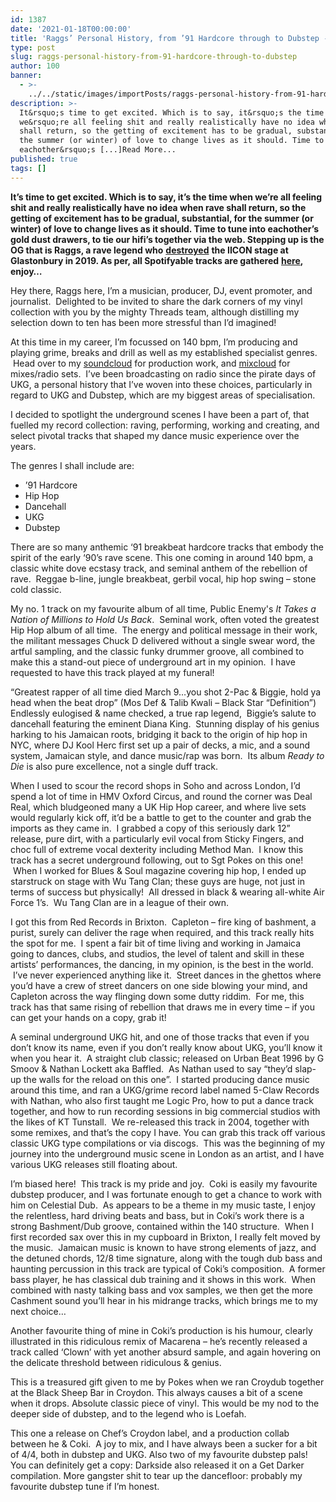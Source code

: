 ```yaml
---
id: 1387
date: '2021-01-18T00:00:00'
title: 'Raggs’ Personal History, from ’91 Hardcore through to Dubstep - Loose Lips'
type: post
slug: raggs-personal-history-from-91-hardcore-through-to-dubstep
author: 100
banner:
  - >-
    ../../static/images/importPosts/raggs-personal-history-from-91-hardcore-through-to-dubstep/image1387.jpeg
description: >-
  It&rsquo;s time to get excited. Which is to say, it&rsquo;s the time when
  we&rsquo;re all feeling shit and really realistically have no idea when rave
  shall return, so the getting of excitement has to be gradual, substantial, for
  the summer (or winter) of love to change lives as it should. Time to tune into
  eachother&rsquo;s [...]Read More...
published: true
tags: []
---
```

[](https://www.youtube.com/watch?v=1MEzjB1kZXk)[](https://www.youtube.com/watch?v=1MEzjB1kZXk)

**It’s time to get excited. Which is to say, it’s the time when we’re all feeling shit and really realistically have no idea when rave shall return, so the getting of excitement has to be gradual, substantial, for the summer (or winter) of love to change lives as it should. Time to tune into eachother’s gold dust drawers, to tie our hifi’s together via the web. Stepping up is the OG that is Raggs, a rave legend who** [**destroyed**](https://thenycdownlow.com/2020/03/11/raggs-iicon-glastonbury-2019/) **the IICON stage at Glastonbury in 2019. As per, all Spotifyable tracks are gathered** [**here**](https://open.spotify.com/playlist/08Tu39SCDfD4edHBiT3zmL)**, enjoy…**

Hey there, Raggs here, I’m a musician, producer, DJ, event promoter, and journalist.  Delighted to be invited to share the dark corners of my vinyl collection with you by the mighty Threads team, although distilling my selection down to ten has been more stressful than I’d imagined! 

At this time in my career, I’m focussed on 140 bpm, I’m producing and playing grime, breaks and drill as well as my established specialist genres.  Head over to my [soundcloud](http://soundcloud.com/raggsmusic) for production work, and [mixcloud](http://mixcloud.com/djraggs) for mixes/radio sets.  I’ve been broadcasting on radio since the pirate days of UKG, a personal history that I’ve woven into these choices, particularly in regard to UKG and Dubstep, which are my biggest areas of specialisation.

I decided to spotlight the underground scenes I have been a part of, that fuelled my record collection: raving, performing, working and creating, and select pivotal tracks that shaped my dance music experience over the years.

The genres I shall include are:

*   ’91 Hardcore
*   Hip Hop
*   Dancehall
*   UKG
*   Dubstep

There are so many anthemic ‘91 breakbeat hardcore tracks that embody the spirit of the early ‘90’s rave scene. This one coming in around 140 bpm, a classic white dove ecstasy track, and seminal anthem of the rebellion of rave.  Reggae b-line, jungle breakbeat, gerbil vocal, hip hop swing – stone cold classic.  
[](https://www.youtube.com/watch?v=vp1W2I6uWOg)

My no. 1 track on my favourite album of all time, Public Enemy's _It Takes a Nation of Millions to Hold Us Back_.  Seminal work, often voted the greatest Hip Hop album of all time.  The energy and political message in their work, the militant messages Chuck D delivered without a single swear word, the artful sampling, and the classic funky drummer groove, all combined to make this a stand-out piece of underground art in my opinion.  I have requested to have this track played at my funeral!

“Greatest rapper of all time died March 9…you shot 2-Pac & Biggie, hold ya head when the beat drop” (Mos Def & Talib Kwali – Black Star “Definition”) Endlessly eulogised & name checked, a true rap legend,  Biggie’s salute to dancehall featuring the eminent Diana King.  Stunning display of his genius harking to his Jamaican roots, bridging it back to the origin of hip hop in NYC, where DJ Kool Herc first set up a pair of decks, a mic, and a sound system, Jamaican style, and dance music/rap was born.  Its album _Ready to Die_ is also pure excellence, not a single duff track.

When I used to scour the record shops in Soho and across London, I’d spend a lot of time in HMV Oxford Circus, and round the corner was Deal Real, which bludgeoned many a UK Hip Hop career, and where live sets would regularly kick off, it’d be a battle to get to the counter and grab the imports as they came in.  I grabbed a copy of this seriously dark 12” release, pure dirt, with a particularly evil vocal from Sticky Fingers, and choc full of extreme vocal dexterity including Method Man.  I know this track has a secret underground following, out to Sgt Pokes on this one!  When I worked for Blues & Soul magazine covering hip hop, I ended up starstruck on stage with Wu Tang Clan; these guys are huge, not just in terms of success but physically!  All dressed in black & wearing all-white Air Force 1’s.  Wu Tang Clan are in a league of their own.  
[](https://www.youtube.com/watch?v=q1oa07Kw_RQ)

I got this from Red Records in Brixton.  Capleton – fire king of bashment, a purist, surely can deliver the rage when required, and this track really hits the spot for me.  I spent a fair bit of time living and working in Jamaica going to dances, clubs, and studios, the level of talent and skill in these artists’ performances, the dancing, in my opinion, is the best in the world.  I’ve never experienced anything like it.  Street dances in the ghettos where you’d have a crew of street dancers on one side blowing your mind, and Capleton across the way flinging down some dutty riddim.  For me, this track has that same rising of rebellion that draws me in every time – if you can get your hands on a copy, grab it!

A seminal underground UKG hit, and one of those tracks that even if you don’t know its name, even if you don’t really know about UKG, you’ll know it when you hear it.  A straight club classic; released on Urban Beat 1996 by G Smoov & Nathan Lockett aka Baffled.  As Nathan used to say “they’d slap-up the walls for the reload on this one”.  I started producing dance music around this time, and ran a UKG/grime record label named 5-Claw Records with Nathan, who also first taught me Logic Pro, how to put a dance track together, and how to run recording sessions in big commercial studios with the likes of KT Tunstall.  We re-released this track in 2004, together with some remixes, and that’s the copy I have. You can grab this track off various classic UKG type compilations or via discogs.  This was the beginning of my journey into the underground music scene in London as an artist, and I have various UKG releases still floating about.

I’m biased here!  This track is my pride and joy.  Coki is easily my favourite dubstep producer, and I was fortunate enough to get a chance to work with him on Celestial Dub.  As appears to be a theme in my music taste, I enjoy the relentless, hard driving beats and bass, but in Coki’s work there is a strong Bashment/Dub groove, contained within the 140 structure.  When I first recorded sax over this in my cupboard in Brixton, I really felt moved by the music.  Jamaican music is known to have strong elements of jazz, and the detuned chords, 12/8 time signature, along with the tough dub bass and haunting percussion in this track are typical of Coki’s composition.  A former bass player, he has classical dub training and it shows in this work.  When combined with nasty talking bass and vox samples, we then get the more Cashment sound you’ll hear in his midrange tracks, which brings me to my next choice…

Another favourite thing of mine in Coki’s production is his humour, clearly illustrated in this ridiculous remix of Macarena – he’s recently released a track called ‘Clown’ with yet another absurd sample, and again hovering on the delicate threshold between ridiculous & genius. 

This is a treasured gift given to me by Pokes when we ran Croydub together at the Black Sheep Bar in Croydon. This always causes a bit of a scene when it drops. Absolute classic piece of vinyl. This would be my nod to the deeper side of dubstep, and to the legend who is Loefah.

This one a release on Chef’s Croydon label, and a production collab between he & Coki.  A joy to mix, and I have always been a sucker for a bit of 4/4, both in dubstep and UKG. Also two of my favourite dubstep pals! You can definitely get a copy: Darkside also released it on a Get Darker compilation. More gangster shit to tear up the dancefloor: probably my favourite dubstep tune if I’m honest.  
[](https://www.youtube.com/watch?v=1Cdyynxg7p4)